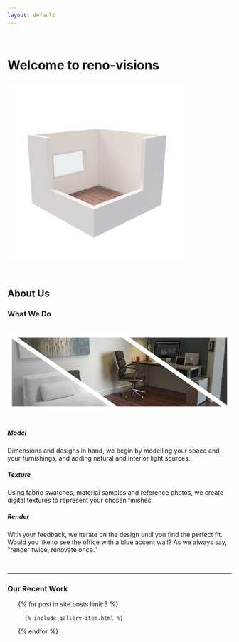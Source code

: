 ```yaml
---
layout: default
---
```


<p><br /></p>

# Welcome to reno-visions

<img class="logo" src="/assets/images/reno-visions.png" max-height="450px" max-width="450px">

<p><br /></p>

## About Us

### What We Do
<br />
<img src="/assets/images/HIW720x250.png" width="640px">
<br />
<br />
<h5 style="text-align: left;">Model</h5>
<p style="text-align:left;">
Dimensions and designs in hand, we begin by modelling your space and your furnishings, and adding natural and interior light sources. 
</p>

<h5 style="text-align: left;">Texture</h5>
<p style="text-align:left;">
Using fabric swatches, material samples and reference photos, we create digital textures to represent your chosen finishes.
</p>

<h5 style="text-align: left;">Render</h5>
<p style="text-align:left;">
With your feedback, we iterate on the design until you find the perfect fit. Would you like to see the office with a blue accent wall?  As we always say, "render twice, renovate once."
</p>

<br />
<hr />

### Our Recent Work

<ul>
  {% for post in site.posts limit:3 %}

      {% include gallery-item.html %}

  {% endfor %}
</ul>

<p class="clear"><br/></p>